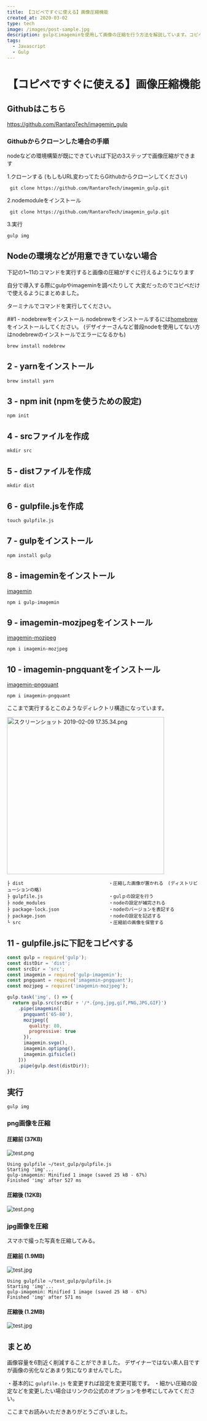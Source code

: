 ```yaml
---
title: 【コピペですぐに使える】画像圧縮機能
created_at: 2020-03-02
type: tech
image: /images/post-sample.jpg
description: gulpとimageminを使用して画像の圧縮を行う方法を解説しています。コピペでOKです！
tags:
  - Javascript
  - Gulp
---
```



# 【コピペですぐに使える】画像圧縮機能

## Githubはこちら
https://github.com/RantaroTech/imagemin_gulp

### Githubからクローンした場合の手順
nodeなどの環境構築が既にできていれば下記の3ステップで画像圧縮ができます

1.クローンする
(もしもURL変わってたらGithubからクローンしてください)

```
 git clone https://github.com/RantaroTech/imagemin_gulp.git
```

2.nodemoduleをインストール

```
 git clone https://github.com/RantaroTech/imagemin_gulp.git
```

3.実行

```
gulp img
```

## Nodeの環境などが用意できていない場合
下記の1~11のコマンドを実行すると画像の圧縮がすぐに行えるようになります

自分で導入する際にgulpやimageminを調べたりして
大変だったのでコピペだけで使えるようにまとめました。

ターミナルでコマンドを実行してください。

##1 - nodebrewをインストール
nodebrewをインストールするには[homebrew](https://brew.sh/index_ja)をインストールしてください。
(デザイナーさんなど普段nodeを使用してない方はnodebrewのインストールでエラーになるかも)

```
brew install nodebrew
```
## 2 - yarnをインストール

```
brew install yarn
```
## 3 - npm init (npmを使うための設定)
```
npm init
```
## 4 - srcファイルを作成
```
mkdir src
```
## 5 - distファイルを作成
```
mkdir dist
```
## 6 - gulpfile.jsを作成
```
touch gulpfile.js
```
## 7 - gulpをインストール
```
npm install gulp
```
## 8 - imageminをインストール

[imagemin](https://www.npmjs.com/package/gulp-imagemin)

```
npm i gulp-imagemin
```
## 9 - imagemin-mozjpegをインストール
[imagemin-mozjpeg](https://www.npmjs.com/package/imagemin-mozjpeg)

```
npm i imagemin-mozjpeg
```
## 10 - imagemin-pngquantをインストール

[imagemin-pngquant](https://www.npmjs.com/package/imagemin-pngquant)

```
npm i imagemin-pngquant
```

ここまで実行するとこのようなディレクトリ構造になっています。


<img width="409" alt="スクリーンショット 2019-02-09 17.35.34.png" src="https://qiita-image-store.s3.amazonaws.com/0/199085/1b1523f4-4bdc-e7e4-d581-fcf16f6e8509.png">

```
├ dist　　　　　　　　　　　　　　　　　　 ・圧縮した画像が置かれる　(ディストリビューションの略)
├ gulpfile.js                        ・gulｐの設定を行う　　　　　　　　　　
├ node_modules                       ・nodeの設定が補完される
├ package-lock.json                  ・nodeのバージョンを表記する
├ package.json                       ・nodeの設定を記述する
└ src                                ・圧縮前の画像を保管する　　　　　　　　　　　　　　　　　　　　　　　　　　　　　　　　　　　　　　　　　　　　　　
```



## 11 - gulpfile.jsに下記をコピぺする
```gulpfile.js
const gulp = require('gulp');
const distDir = 'dist';
const srcDir = 'src';
const imagemin = require('gulp-imagemin');
const pngquant = require('imagemin-pngquant');
const mozjpeg = require('imagemin-mozjpeg');

gulp.task('img', () => {
  return gulp.src(srcDir + '/*.{png,jpg,gif,PNG,JPG,GIF}')
    .pipe(imagemin([
      pngquant('65-80'),
      mozjpeg({
        quality: 80,
        progressive: true
      }),
      imagemin.svgo(),
      imagemin.optipng(),
      imagemin.gifsicle()
    ]))
    .pipe(gulp.dest(distDir));
});
```

## 実行
```
gulp img
```
### png画像を圧縮

#### 圧縮前 (37KB)


![test.png](https://qiita-image-store.s3.amazonaws.com/0/199085/aea5a96c-8fe3-9cae-69e2-a76890232e1d.png)

```
Using gulpfile ~/test_gulp/gulpfile.js
Starting 'img'...
gulp-imagemin: Minified 1 image (saved 25 kB - 67%)
Finished 'img' after 527 ms
```

#### 圧縮後 (12KB)
![test.png](https://qiita-image-store.s3.amazonaws.com/0/199085/14039952-73fb-1b0f-bb63-7a9d4f5146a0.png)

### jpg画像を圧縮
スマホで撮った写真を圧縮してみる。

#### 圧縮前 (1.9MB)


![test.jpg](https://qiita-image-store.s3.amazonaws.com/0/199085/ed453547-6e43-01ef-afa3-8e6a81c2201b.jpeg)



```
Using gulpfile ~/test_gulp/gulpfile.js
Starting 'img'...
gulp-imagemin: Minified 1 image (saved 25 kB - 67%)
Finished 'img' after 571 ms
```

#### 圧縮後 (1.2MB)

![test.jpg](https://qiita-image-store.s3.amazonaws.com/0/199085/69530871-5b4e-1b28-64ed-06d9c79aed45.jpeg)

## まとめ
画像容量を6割近く削減することができました。
デザイナーではない素人目ですが画像の劣化などあまり気になりませんでした。

・基本的に `gulpfile.js` を変更すれば設定を変更可能です。
・細かい圧縮の設定などを変更したい場合はリンクの公式のオプションを参考にしてみてください。

ここまでお読みいただきありがとうございました。